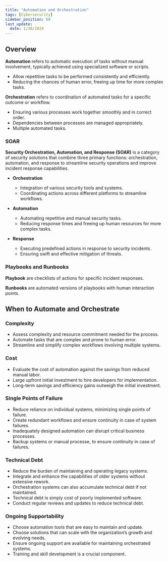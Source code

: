 ```yaml
---
title: "Automation and Orchestration"
tags: [Cybersecurity]
sidebar_position: 60
last_update:
  date: 1/30/2024
---
```



## Overview

**Automation** refers  to automatic execution of tasks without manual involvement, typically achieved using specialized software or scripts.

- Allow repetitive tasks to be performed consistently and efficiently.
- Reducing the chances of human error, freeing up time for more complex tasks.

**Orchestration** refers to coordination of automated tasks for a specific outcome or workflow. 

- Ensuring various processes work together smoothly and in correct order.
- Dependencies between processes are managed appropriately. 
- Multiple automated tasks.

### SOAR

**Security Orchestration, Automation, and Response (SOAR)** is a category of security solutions that combine three primary functions: orchestration, automation, and response to streamline security operations and improve incident response capabilities.

- **Orchestration**
  - Integration of various security tools and systems.
  - Coordinating actions across different platforms to streamline workflows.

- **Automation**
  - Automating repetitive and manual security tasks.
  - Reducing response times and freeing up human resources for more complex tasks.

- **Response**
  - Executing predefined actions in response to security incidents.
  - Ensuring swift and effective mitigation of threats.

### Playbooks and Runbooks 

**Playbook** are checklists of actions for specific incident responses.

**Runbooks** are automated versions of playbooks with human interaction points.

## When to Automate and Orchestrate

### Complexity

- Assess complexity and resource commitment needed for the process.
- Automate tasks that are complex and prone to human error.
- Streamline and simplify complex workflows involving multiple systems.

### Cost

- Evaluate the cost of automation against the savings from reduced manual labor.
- Large upfront initial investment to hire developers for implementation.
- Long-term savings and efficiency gains outweigh the initial investment.

### Single Points of Failure

- Reduce reliance on individual systems, minimizing single points of failure.
- Create redundant workflows and ensure continuity in case of system failures.
- Inadequately designed automation can disrupt critical business processes.
- Backup systems or manual processe, to ensure continuity in case of failures.

### Technical Debt

- Reduce the burden of maintaining and operating legacy systems.
- Integrate and enhance the capabilities of older systems without extensive rework.
- Orchestration systems can also accumulate technical debt if not maintained.
- Technical debt is simply cost of poorly implemented software.
- Conduct regular reviews and updates to reduce technical debt.

### Ongoing Supportability

- Choose automation tools that are easy to maintain and update.
- Choose solutions that can scale with the organization’s growth and evolving needs.
- Ensure ongoing support are available for maintaining orchestrated systems.
- Training and skill development is a crucial component.



